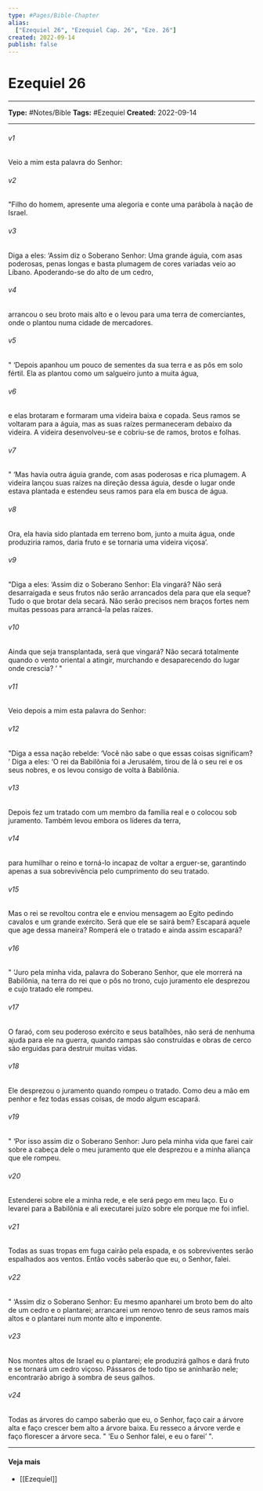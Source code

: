 ```yaml
---
type: #Pages/Bible-Chapter
alias:
  ["Ezequiel 26", "Ezequiel Cap. 26", "Eze. 26"]
created: 2022-09-14
publish: false
---
```


# Ezequiel 26

---

**Type:** #Notes/Bible
**Tags:** #Ezequiel
**Created:** 2022-09-14

---

###### v1
Veio a mim esta palavra do Senhor:
###### v2
"Filho do homem, apresente uma alegoria e conte uma parábola à nação de Israel.
###### v3
Diga a eles: ‘Assim diz o Soberano Senhor: Uma grande águia, com asas poderosas, penas longas e basta plumagem de cores variadas veio ao Líbano. Apoderando-se do alto de um cedro,
###### v4
arrancou o seu broto mais alto e o levou para uma terra de comerciantes, onde o plantou numa cidade de mercadores.
###### v5
" ‘Depois apanhou um pouco de sementes da sua terra e as pôs em solo fértil. Ela as plantou como um salgueiro junto a muita água,
###### v6
e elas brotaram e formaram uma videira baixa e copada. Seus ramos se voltaram para a águia, mas as suas raízes permaneceram debaixo da videira. A videira desenvolveu-se e cobriu-se de ramos, brotos e folhas.
###### v7
" ‘Mas havia outra águia grande, com asas poderosas e rica plumagem. A videira lançou suas raízes na direção dessa águia, desde o lugar onde estava plantada e estendeu seus ramos para ela em busca de água.
###### v8
Ora, ela havia sido plantada em terreno bom, junto a muita água, onde produziria ramos, daria fruto e se tornaria uma videira viçosa’.
###### v9
"Diga a eles: ‘Assim diz o Soberano Senhor: Ela vingará? Não será desarraigada e seus frutos não serão arrancados dela para que ela seque? Tudo o que brotar dela secará. Não serão precisos nem braços fortes nem muitas pessoas para arrancá-la pelas raízes.
###### v10
Ainda que seja transplantada, será que vingará? Não secará totalmente quando o vento oriental a atingir, murchando e desaparecendo do lugar onde crescia? ’ "
###### v11
Veio depois a mim esta palavra do Senhor:
###### v12
"Diga a essa nação rebelde: ‘Você não sabe o que essas coisas significam? ’ Diga a eles: ‘O rei da Babilônia foi a Jerusalém, tirou de lá o seu rei e os seus nobres, e os levou consigo de volta à Babilônia.
###### v13
Depois fez um tratado com um membro da família real e o colocou sob juramento. Também levou embora os líderes da terra,
###### v14
para humilhar o reino e torná-lo incapaz de voltar a erguer-se, garantindo apenas a sua sobrevivência pelo cumprimento do seu tratado.
###### v15
Mas o rei se revoltou contra ele e enviou mensagem ao Egito pedindo cavalos e um grande exército. Será que ele se sairá bem? Escapará aquele que age dessa maneira? Romperá ele o tratado e ainda assim escapará?
###### v16
" ‘Juro pela minha vida, palavra do Soberano Senhor, que ele morrerá na Babilônia, na terra do rei que o pôs no trono, cujo juramento ele desprezou e cujo tratado ele rompeu.
###### v17
O faraó, com seu poderoso exército e seus batalhões, não será de nenhuma ajuda para ele na guerra, quando rampas são construídas e obras de cerco são erguidas para destruir muitas vidas.
###### v18
Ele desprezou o juramento quando rompeu o tratado. Como deu a mão em penhor e fez todas essas coisas, de modo algum escapará.
###### v19
" ‘Por isso assim diz o Soberano Senhor: Juro pela minha vida que farei cair sobre a cabeça dele o meu juramento que ele desprezou e a minha aliança que ele rompeu.
###### v20
Estenderei sobre ele a minha rede, e ele será pego em meu laço. Eu o levarei para a Babilônia e ali executarei juízo sobre ele porque me foi infiel.
###### v21
Todas as suas tropas em fuga cairão pela espada, e os sobreviventes serão espalhados aos ventos. Então vocês saberão que eu, o Senhor, falei.
###### v22
" ‘Assim diz o Soberano Senhor: Eu mesmo apanharei um broto bem do alto de um cedro e o plantarei; arrancarei um renovo tenro de seus ramos mais altos e o plantarei num monte alto e imponente.
###### v23
Nos montes altos de Israel eu o plantarei; ele produzirá galhos e dará fruto e se tornará um cedro viçoso. Pássaros de todo tipo se aninharão nele; encontrarão abrigo à sombra de seus galhos.
###### v24
Todas as árvores do campo saberão que eu, o Senhor, faço cair a árvore alta e faço crescer bem alto a árvore baixa. Eu resseco a árvore verde e faço florescer a árvore seca. " ‘Eu o Senhor falei, e eu o farei’ ".


---

#### Veja mais

- [[Ezequiel]]
